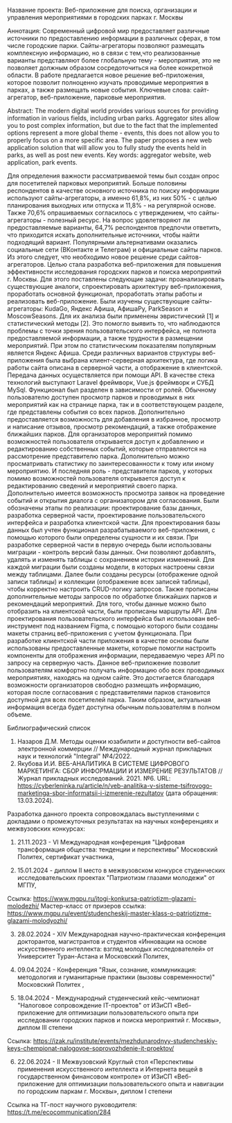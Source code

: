 Название проекта: Веб-приложение для поиска, организации и управления мероприятиями в городских парках г. Москвы 

Аннотация: Современный цифровой мир предоставляет различные источники по предоставлению информации в различных сферах, в том числе городские парки. Сайты-агрегаторы позволяют размещать комплексную информацию, но в связи с тем,что реализованные варианты представляют более глобальную тему - мероприятия, это не позволяет должным образом сосредоточиться на более конкретной области. В работе предлагается новое решение веб-приложения, которое позволит полноценно изучать проводимые мероприятия в парках, а также размещать новые события.
Ключевые слова: сайт-агрегатор, веб-приложение, парковые мероприятия.
	
Abstract: The modern digital world provides various sources for providing information in various fields, including urban parks. Aggregator sites allow you to post complex information, but due to the fact that the implemented options represent a more global theme - events, this does not allow you to properly focus on a more specific area. The paper proposes a new web application solution that will allow you to fully study the events held in parks, as well as post new events.
Key words: aggregator website, web application, park events.

Для определения важности рассматриваемой темы был создан опрос для посетителей парковых мероприятий. Больше половины респондентов в качестве основного источника по поиску информации используют сайты-агрегаторы, а именно 61,8%, из них 50% - с целью планирования выходных или отпуска и 11,8% - на регулярной основе. Также 70,6% опрашиваемых согласилось с утверждением, что сайты-агрегаторы - полезный ресурс. На вопрос удовлетворяют ли предоставляемые варианты, 64,7% респондентов предпочли ответить, что приходится искать дополнительные источники, чтобы найти подходящий вариант. Популярными альтернативами оказались социальные сети (ВКонтакте и Телеграм) и официальные сайты парков. Из этого следует, что необходимо новое решение среди сайтов-агрегаторов.
	Целью стала разработка веб-приложения для повышения эффективности исследования городских парков и поиска мероприятий г. Москвы. Для этого поставлены следующие задачи: проанализировать существующие аналоги, спроектировать архитектуру веб-приложения, проработать основной функционал, проработать этапы работы и реализовать веб-приложение.
	Были изучены существующие сайты-агрегаторы: KudaGo, Яндекс Афиша, АфишаРу, ParkSeason и MoscowSeasons. Для их анализа были применены эвристический [1] и статистический методы [2]. Это помогло выявить то, что наблюдаются проблемы с точки зрения пользовательского интерфейса, не полнота предоставляемой информации, а также трудности в размещении мероприятий. При этом по статистическим показателям популярным является Яндекс Афиша.
	Среди различных вариантов структуры веб-приложения была выбрана клиент-серверная архитектура, где логика работы сайта описана в серверной части, а отображение в клиентской. Передача данных осуществляется при помощи API. В качестве стека технологий выступают Laravel фреймворк, Vue.js фреймворк и СУБД MySql. 
	Функционал был разделен в зависимости от ролей. Обычному пользователю доступен просмотр парков и проводимых в них мероприятий как на странице парка, так и в соответствующем разделе, где представлены события со всех парков. Дополнительно предоставляется возможность для добавления в избранное, просмотр и написание отзывов, просмотр рекомендаций, а также отображение ближайших парков. Для организаторов мероприятий помимо возможностей пользователя открывается доступ к добавлению и редактированию собственных событий, которые отправляются на рассмотрение представителю парка. Дополнительно можно просматривать статистику по заинтересованности к тому или иному мероприятию. И последняя роль - представители парков, у которых помимо возможностей пользователя открывается доступ к редактированию сведений и мероприятий своего парка. Дополнительно имеется возможность просмотра заявок на проведение событий и открытия диалога с организатором для согласования.
	Были обозначены этапы по реализации: проектирование базы данных, разработка серверной части, проектирование пользовательского интерфейса и разработка клиентской части.
	Для проектирования базы данных был учтен функционал разрабатываемого веб-приложения, с помощью которого были определены сущности и их связи.
	При разработке серверной части в первую очередь были использованы миграции - контроль версий базы данных. Они позволяют добавлять, удалять и изменять таблицы с сохранением истории изменений. Для каждой миграции были созданы модели, в которых настроены связи между таблицами. Далее были созданы ресурсы (отображение одной записи таблицы) и коллекции (отображение всех записей таблицы), чтобы корректно настроить CRUD-логику запросов. Также прописаны дополнительные методы запросов по обработке ближайших парков и рекомендаций мероприятий. Для того, чтобы данные можно было отобразить на клиентской части, были прописаны маршруты API.
	Для проектирования пользовательского интерфейса был использован веб-инструмент под названием Figma, с помощью которого были созданы макеты страниц веб-приложения с учетом функционала.
	При разработке клиентской части приложения в качестве основы были использованы предоставленные макеты, которые помогли настроить компоненты для отображения информации, передаваемую через API по запросу на серверную часть.
	Данное веб-приложение позволит пользователям комфортно получать информацию обо всех проводимых мероприятиях, находясь на одном сайте. Это достигается благодаря возможности организаторов свободно размещать информацию, которая после согласования с представителями парков становится доступной для всех посетителей парка. Таким образом, актуальная информация всегда будет доступна обычным пользователям в полном объеме.

Библиографический список
1.	Назаров Д.М. Методы оценки юзабилити и доступности веб-сайтов электронной коммерции // Международный журнал прикладных наук и технологий "Integral" №4/2022.
2.	Якубова И.И. ВЕБ-АНАЛИТИКА В СИСТЕМЕ ЦИФРОВОГО МАРКЕТИНГА: СБОР ИНФОРМАЦИИ И ИЗМЕРЕНИЕ РЕЗУЛЬТАТОВ // Журнал прикладных исследований. 2021. №6. URL: https://cyberleninka.ru/article/n/veb-analitika-v-sisteme-tsifrovogo-marketinga-sbor-informatsii-i-izmerenie-rezultatov (дата обращения: 13.03.2024).

Разработка данного проекта сопровождалась выступлениями с докладами о промежуточных результатах на научных конференциях и межвузовских конкурсах:

1) 21.11.2023 - VI Международная конференция "Цифровая трансформация общества: тенденции и перспективы" Московский Политех, сертификат участника,
   
2) 15.01.2024 - диплом II место в межвузовском конкурсе студенческих исследовательских проектах "Патриотизм глазами молодежи" от МГПУ,	

Ссылка: https://www.mgpu.ru/itogi-konkursa-patriotizm-glazami-molodezhi/
Мастер-класс от призеров ссылка: https://www.mgpu.ru/event/studencheskij-master-klass-o-patriotizme-glazami-molodyozhi/

3) 28.02.2024 - XIV Международная научно-практическая конференция докторантов, магистрантов и студентов «Инновации на основе искусственного интеллекта: взгляд молодых исследователей» от Университет Туран-Астана и Московский Политех,

4) 09.04.2024 - Конференция "Язык, сознание, коммуникация: методология и гуманитарные практики (вызовы современности)" Московский Политех	,

5) 18.04.2024 - Международный студенческий кейс-чемпионат "Налоговое сопровождение IT-проектов" от ИЗиСП	«Веб-приложение для оптимизации пользовательского опыта при исследовании городских парков и поиска мероприятий г. Москвы», диплом III степени

Ссылка: https://izak.ru/institute/events/mezhdunarodnyy-studencheskiy-keys-chempionat-nalogovoe-soprovozhdenie-it-proektov/

6) 22.06.2024 - II Межвузовский Круглый стол «Перспективы применения искусственного интеллекта и Интернета вещей в государственном финансовом контроле» от ИЗиСП	«Веб-приложение для оптимизации пользовательского опыта и навигации по городским паркам г. Москвы», диплом I степени

Ссылка на ТГ-пост научного руководителя: https://t.me/ecocommunication/284


